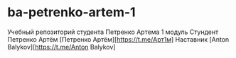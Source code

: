 # ba-petrenko-artem-1
Учебный репозиторий студента Петренко Артема 1 модуль
Стундент Петренко Артём [Петренко Артём][https://t.me/Арт1м]
Наставник [Anton Balykov][https://t.me/Anton Balykov]